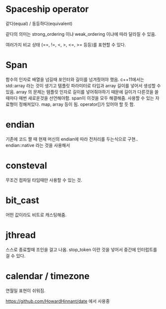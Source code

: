 # Spaceship operator

같다(equal) / 동등하다(equivalent)

같다의 의미는 strong_ordering 이냐 weak_ordering 이냐에 따라 달라질 수 있음.

여러가지 비교 상태 (==, !=, <, >, <=, >= 등등)를 표현할 수 있다.

# Span

함수의 인자로 배열을 넘길때 포인터와 길이를 넘겨줬어야 했음.
c++11에서는 std::array 라는 것이 생기고 템플릿 파라미터로 타입과 array 길이를 넣어서 생성할 수 있음.
array 의 문제는 템플릿 인자로 길이를 넣어줘야하기 때문에 길이가 다른것을 쓸 때마다 매번 새로운것을 선언해야함.
span이 이것을 모두 해결해줌.
사용할 수 있는 자료형이 정해져있다. map, array 등이 됨. operator[]가 있어야 할 듯 함.

# endian

기존에 코드 짤 때 현재 머신의 endian에 따라 전처리를 두는식으로 구현..
endian::native 라는 것을 사용해서 

# consteval

무조건 컴파일 타임때만 사용할 수 있는 것.

# bit_cast

어떤 값이라도 비트로 캐스팅해줌.

# jthread

스스로 종료할때 조인을 걸고 나옴.
stop_token 이란 것을 넣어서 중간에 인터럽트를 걸 수 있다.

# calendar / timezone

연월일 표현이 쉬워짐.

https://github.com/HowardHinnant/date 에서 사용중

